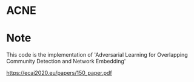 # ACNE

# Note

This code is the implementation of 'Adversarial Learning for Overlapping Community Detection and Network Embedding'

https://ecai2020.eu/papers/150_paper.pdf
